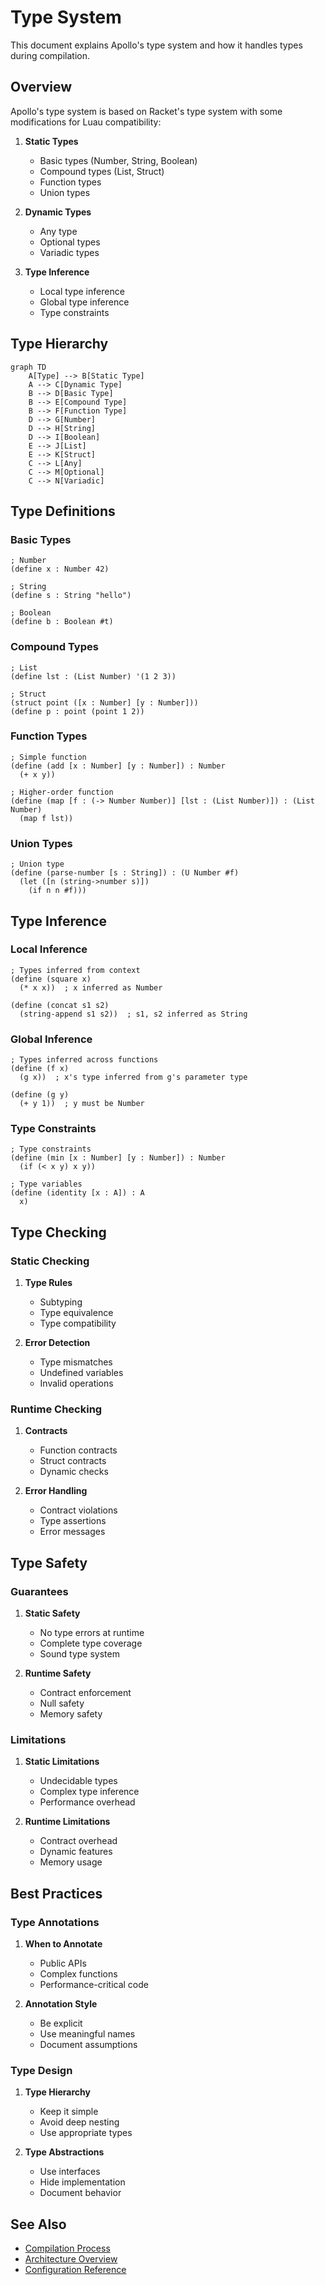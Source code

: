 # Type System

This document explains Apollo's type system and how it handles types during compilation.

## Overview

Apollo's type system is based on Racket's type system with some modifications for Luau compatibility:

1.  **Static Types**
    - Basic types (Number, String, Boolean)
    - Compound types (List, Struct)
    - Function types
    - Union types

2.  **Dynamic Types**
    - Any type
    - Optional types
    - Variadic types

3.  **Type Inference**
    - Local type inference
    - Global type inference
    - Type constraints

## Type Hierarchy

```mermaid
graph TD
    A[Type] --> B[Static Type]
    A --> C[Dynamic Type]
    B --> D[Basic Type]
    B --> E[Compound Type]
    B --> F[Function Type]
    D --> G[Number]
    D --> H[String]
    D --> I[Boolean]
    E --> J[List]
    E --> K[Struct]
    C --> L[Any]
    C --> M[Optional]
    C --> N[Variadic]
```

## Type Definitions

### Basic Types

```racket
; Number
(define x : Number 42)

; String
(define s : String "hello")

; Boolean
(define b : Boolean #t)
```

### Compound Types

```racket
; List
(define lst : (List Number) '(1 2 3))

; Struct
(struct point ([x : Number] [y : Number]))
(define p : point (point 1 2))
```

### Function Types

```racket
; Simple function
(define (add [x : Number] [y : Number]) : Number
  (+ x y))

; Higher-order function
(define (map [f : (-> Number Number)] [lst : (List Number)]) : (List Number)
  (map f lst))
```

### Union Types

```racket
; Union type
(define (parse-number [s : String]) : (U Number #f)
  (let ([n (string->number s)])
    (if n n #f)))
```

## Type Inference

### Local Inference

```racket
; Types inferred from context
(define (square x)
  (* x x))  ; x inferred as Number

(define (concat s1 s2)
  (string-append s1 s2))  ; s1, s2 inferred as String
```

### Global Inference

```racket
; Types inferred across functions
(define (f x)
  (g x))  ; x's type inferred from g's parameter type

(define (g y)
  (+ y 1))  ; y must be Number
```

### Type Constraints

```racket
; Type constraints
(define (min [x : Number] [y : Number]) : Number
  (if (< x y) x y))

; Type variables
(define (identity [x : A]) : A
  x)
```

## Type Checking

### Static Checking

1.  **Type Rules**
    - Subtyping
    - Type equivalence
    - Type compatibility

2.  **Error Detection**
    - Type mismatches
    - Undefined variables
    - Invalid operations

### Runtime Checking

1.  **Contracts**
    - Function contracts
    - Struct contracts
    - Dynamic checks

2.  **Error Handling**
    - Contract violations
    - Type assertions
    - Error messages

## Type Safety

### Guarantees

1.  **Static Safety**
    - No type errors at runtime
    - Complete type coverage
    - Sound type system

2.  **Runtime Safety**
    - Contract enforcement
    - Null safety
    - Memory safety

### Limitations

1.  **Static Limitations**
    - Undecidable types
    - Complex type inference
    - Performance overhead

2.  **Runtime Limitations**
    - Contract overhead
    - Dynamic features
    - Memory usage

## Best Practices

### Type Annotations

1.  **When to Annotate**
    - Public APIs
    - Complex functions
    - Performance-critical code

2.  **Annotation Style**
    - Be explicit
    - Use meaningful names
    - Document assumptions

### Type Design

1.  **Type Hierarchy**
    - Keep it simple
    - Avoid deep nesting
    - Use appropriate types

2.  **Type Abstractions**
    - Use interfaces
    - Hide implementation
    - Document behavior

## See Also

*   [Compilation Process](../explanation/compilation.md)
*   [Architecture Overview](../explanation/architecture.md)
*   [Configuration Reference](../reference/config.md) 